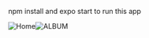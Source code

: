 npm install and expo start to run this app


![Home](https://user-images.githubusercontent.com/96732484/157974137-b6c2e615-5435-444b-857f-58761039a9ab.png)![ALBUM](https://user-images.githubusercontent.com/96732484/157974146-6e203ebf-614d-46f8-95c8-16dba640f337.png)

